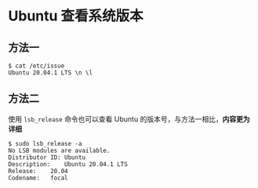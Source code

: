 # Ubuntu 查看系统版本

## 方法一

``` shell
$ cat /etc/issue
Ubuntu 20.04.1 LTS \n \l
```

## 方法二

使用 `lsb_release` 命令也可以查看 Ubuntu 的版本号，与方法一相比，**内容更为详细**

```shell
$ sudo lsb_release -a 
No LSB modules are available.
Distributor ID:	Ubuntu
Description:	Ubuntu 20.04.1 LTS
Release:	20.04
Codename:	focal
```